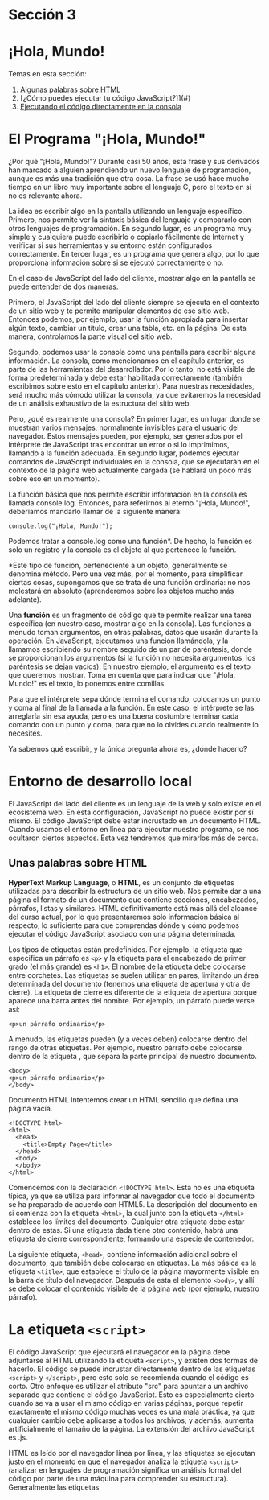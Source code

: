 # Sección 3
# ¡Hola, Mundo!

Temas en esta sección:

 1. [Algunas palabras sobre HTML](#)
 1. [¿Cómo puedes ejecutar tu código JavaScript?]](#)
 1. [Ejecutando el código directamente en la consola](#)


# El Programa "¡Hola, Mundo!"
¿Por qué "¡Hola, Mundo!"? Durante casi 50 años, esta frase y sus derivados han marcado a alguien aprendiendo un nuevo lenguaje de programación, aunque es más una tradición que otra cosa. La frase se usó hace mucho tiempo en un libro muy importante sobre el lenguaje C, pero el texto en sí no es relevante ahora.

La idea es escribir algo en la pantalla utilizando un lenguaje específico. Primero, nos permite ver la sintaxis básica del lenguaje y compararlo con otros lenguajes de programación. En segundo lugar, es un programa muy simple y cualquiera puede escribirlo o copiarlo fácilmente de Internet y verificar si sus herramientas y su entorno están configurados correctamente. En tercer lugar, es un programa que genera algo, por lo que proporciona información sobre si se ejecutó correctamente o no.

En el caso de JavaScript del lado del cliente, mostrar algo en la pantalla se puede entender de dos maneras.

Primero, el JavaScript del lado del cliente siempre se ejecuta en el contexto de un sitio web y te permite manipular elementos de ese sitio web. Entonces podemos, por ejemplo, usar la función apropiada para insertar algún texto, cambiar un título, crear una tabla, etc. en la página. De esta manera, controlamos la parte visual del sitio web.

Segundo, podemos usar la consola como una pantalla para escribir alguna información. La consola, como mencionamos en el capítulo anterior, es parte de las herramientas del desarrollador. Por lo tanto, no está visible de forma predeterminada y debe estar habilitada correctamente (también escribimos sobre esto en el capítulo anterior). Para nuestras necesidades, será mucho más cómodo utilizar la consola, ya que evitaremos la necesidad de un análisis exhaustivo de la estructura del sitio web.

Pero, ¿qué es realmente una consola? En primer lugar, es un lugar donde se muestran varios mensajes, normalmente invisibles para el usuario del navegador. Estos mensajes pueden, por ejemplo, ser generados por el intérprete de JavaScript tras encontrar un error o si lo imprimimos, llamando a la función adecuada. En segundo lugar, podemos ejecutar comandos de JavaScript individuales en la consola, que se ejecutarán en el contexto de la página web actualmente cargada (se hablará un poco más sobre eso en un momento).



La función básica que nos permite escribir información en la consola es llamada console.log. Entonces, para referirnos al eterno "¡Hola, Mundo!", deberíamos mandarlo llamar de la siguiente manera:

```console.log("¡Hola, Mundo!");```

Podemos tratar a console.log como una función*. De hecho, la función es solo un registro y la consola es el objeto al que pertenece la función.

*Este tipo de función, perteneciente a un objeto, generalmente se denomina método. Pero una vez más, por el momento, para simplificar ciertas cosas, supongamos que se trata de una función ordinaria: no nos molestará en absoluto (aprenderemos sobre los objetos mucho más adelante).

Una **función** es un fragmento de código que te permite realizar una tarea específica (en nuestro caso, mostrar algo en la consola). Las funciones a menudo toman argumentos, en otras palabras, datos que usarán durante la operación. En JavaScript, ejecutamos una función llamándola, y la llamamos escribiendo su nombre seguido de un par de paréntesis, donde se proporcionan los argumentos (si la función no necesita argumentos, los paréntesis se dejan vacíos). En nuestro ejemplo, el argumento es el texto que queremos mostrar. Toma en cuenta que para indicar que "¡Hola, Mundo!" es el texto, lo ponemos entre comillas.

Para que el intérprete sepa dónde termina el comando, colocamos un punto y coma al final de la llamada a la función. En este caso, el intérprete se las arreglaría sin esa ayuda, pero es una buena costumbre terminar cada comando con un punto y coma, para que no lo olvides cuando realmente lo necesites.

Ya sabemos qué escribir, y la única pregunta ahora es, ¿dónde hacerlo?

# Entorno de desarrollo local
El JavaScript del lado del cliente es un lenguaje de la web y solo existe en el ecosistema web. En esta configuración, JavaScript no puede existir por sí mismo. El código JavaScript debe estar incrustado en un documento HTML. Cuando usamos el entorno en línea para ejecutar nuestro programa, se nos ocultaron ciertos aspectos. Esta vez tendremos que mirarlos más de cerca.

## Unas palabras sobre HTML
**HyperText Markup Language**, o **HTML**, es un conjunto de etiquetas utilizadas para describir la estructura de un sitio web. Nos permite dar a una página el formato de un documento que contiene secciones, encabezados, párrafos, listas y similares. HTML definitivamente está más allá del alcance del curso actual, por lo que presentaremos solo información básica al respecto, lo suficiente para que comprendas dónde y cómo podemos ejecutar el código JavaScript asociado con una página determinada.

Los tipos de etiquetas están predefinidos. Por ejemplo, la etiqueta que especifica un párrafo es ```<p>``` y la etiqueta para el encabezado de primer grado (el más grande) es ```<h1>```. El nombre de la etiqueta debe colocarse entre corchetes. Las etiquetas se suelen utilizar en pares, limitando un área determinada del documento (tenemos una etiqueta de apertura y otra de cierre). La etiqueta de cierre es diferente de la etiqueta de apertura porque aparece una barra antes del nombre. Por ejemplo, un párrafo puede verse así:

```<p>un párrafo ordinario</p>```

A menudo, las etiquetas pueden (y a veces deben) colocarse dentro del rango de otras etiquetas. Por ejemplo, nuestro párrafo debe colocarse dentro de la etiqueta <body>, que separa la parte principal de nuestro documento.
```htmnl
<body>
<p>un párrafo ordinario</p>
</body>
```


Documento HTML
Intentemos crear un HTML sencillo que defina una página vacía.

```htmnl
<!DOCTYPE html>
<html>
  <head>
    <title>Empty Page</title>
  </head>
  <body>
  </body>
</html>
```

Comencemos con la declaración ```<!DOCTYPE html>```. Esta no es una etiqueta típica, ya que se utiliza para informar al navegador que todo el documento se ha preparado de acuerdo con HTML5. La descripción del documento en si comienza con la etiqueta ```<html>```, la cual junto con la etiqueta ```</html>``` establece los límites del documento. Cualquier otra etiqueta debe estar dentro de estas. Si una etiqueta dada tiene otro contenido, habrá una etiqueta de cierre correspondiente, formando una especie de contenedor.

La siguiente etiqueta, ```<head>```, contiene información adicional sobre el documento, que también debe colocarse en etiquetas. La más básica es la etiqueta ```<title>```, que establece el título de la página mayormente visible en la barra de título del navegador. Después de <head> esta el elemento ```<body>```, y allí se debe colocar el contenido visible de la página web (por ejemplo, nuestro párrafo).

# La etiqueta ```<script>```
El código JavaScript que ejecutará el navegador en la página debe adjuntarse al HTML utilizando la etiqueta ```<script>```, y existen dos formas de hacerlo. El código se puede incrustar directamente dentro de las etiquetas ```<script>``` y ```</script>```, pero esto solo se recomienda cuando el código es corto. Otro enfoque es utilizar el atributo "src" para apuntar a un archivo separado que contiene el código JavaScript. Esto es especialmente cierto cuando se va a usar el mismo código en varias páginas, porque repetir exactamente el mismo código muchas veces es una mala práctica, ya que cualquier cambio debe aplicarse a todos los archivos; y además, aumenta artificialmente el tamaño de la página. La extensión del archivo JavaScript es .js.

HTML es leído por el navegador línea por línea, y las etiquetas se ejecutan justo en el momento en que el navegador analiza la etiqueta ```<script>``` (analizar en lenguajes de programación significa un análisis formal del código por parte de una máquina para comprender su estructura). Generalmente las etiquetas <script> se insertan en el encabezado de la página entre las etiquetas ```<head>``` y ```</head>```, y podemos insertar muchos de ellos en un archivo, por ejemplo, para incluir código JavaScript de diferentes archivos. Este comportamiento se puede cambiar para scripts externos señalados por el atributo ```"src"``` usando los atributos ```"defer"``` o ```"async"```.

**defer**: significa que el script debe ejecutarse después de cargar toda la página.

**async**: significa que el script se ejecutará inmediatamente, pero en paralelo al análisis del resto de la página.

# ... y un poco acerca de CSS
CSS, o Cascading Style Sheets, es un lenguaje utilizado junto con HTML para describir la apariencia de una página y sus elementos. En pocas palabras, HTML describe la estructura de un documento, mientras que CSS describe su presentación.

Por ejemplo, en HTML, podemos describir una página que tiene un encabezado, dos párrafos y una tabla de datos.

En CSS, podemos definir qué fuente se usará en toda la página, qué color tendrá el fondo o si el cursor del mouse, cuando se mueve sobre la tabla, debe cambiar de forma.

Entonces podemos tratar CSS como una especie de configuración de la capa visual de la página. Así, la mayoría de las veces el sitio web se construirá sobre la base de un archivo HTML (es decir, una descripción de la estructura), código JavaScript que nos permite agregar, por ejemplo, algunos mecanismos de interacción y un archivo CSS (que describe la presentación de la página). Sin embargo, lo importante es que no habrá página sin un archivo HTML, pero podemos crear fácilmente una página sin usar archivos CSS. La descripción de CSS en sí está fuera del alcance del curso actual y la mencionamos solo por orden.

# ¿Cómo podemos ejecutar nuestra código JavaScript?
Comencemos con un ejemplo simple, donde el navegador obtiene una página simple (quizás incluso vacía) de https://test.org. La dirección es ficticia para este ejemplo, así que no intentes ingresarla. Mira la figura de abajo.

![Captura de pantalla 2023-08-01 214747](https://github.com/xlifems/JavaScriptEssentials1/assets/19802299/4f5755b9-4377-4dce-89e4-b99fc98ca898)

